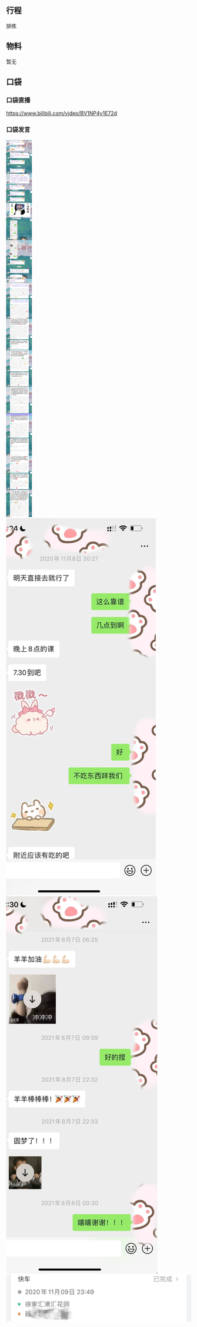 ## 行程
排练

## 物料
暂无

## 口袋
### 口袋直播
https://www.bilibili.com/video/BV1NP4y1E72d
### 口袋发言
![口袋发言](./pocket48/imgs/messages1.jpeg)<br>
![口袋发言](./pocket48/imgs/P1.jpeg)<br>
![口袋发言](./pocket48/imgs/P2.jpeg)<br>
![口袋发言](./pocket48/imgs/P3.jpeg)<br>
